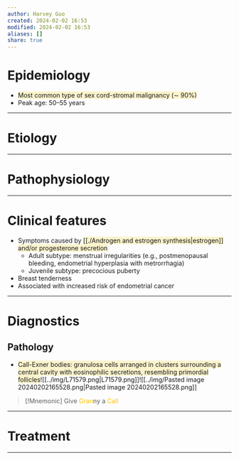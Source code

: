 ```yaml
---
author: Harvey Guo
created: 2024-02-02 16:53
modified: 2024-02-02 16:53
aliases: []
share: true
---
```

# Epidemiology
- <span style="background:rgba(240, 200, 0, 0.2)">Most common type of sex cord-stromal malignancy (∼ 90%)</span>
- Peak age: 50–55 years

---
# Etiology


---
# Pathophysiology


---
# Clinical features
- Symptoms caused by <span style="background:rgba(240, 200, 0, 0.2)">[[./Androgen and estrogen synthesis|estrogen]] and/or progesterone secretion</span>
	- Adult subtype: menstrual irregularities (e.g., postmenopausal bleeding, endometrial hyperplasia with metrorrhagia)
	- Juvenile subtype: precocious puberty
- Breast tenderness
- Associated with increased risk of endometrial cancer

---
# Diagnostics
## Pathology
- <span style="background:rgba(240, 200, 0, 0.2)">Call-Exner bodies: granulosa cells arranged in clusters surrounding a central cavity with eosinophilic secretions, resembling primordial follicles</span>![[../img/L71579.png|L71579.png]]![[../img/Pasted image 20240202165528.png|Pasted image 20240202165528.png]]

>[!Mnemonic] 
>Give <font color="#ffc000">Gran</font>ny a <font color="#ffc000">Call</font>

---
# Treatment


---
